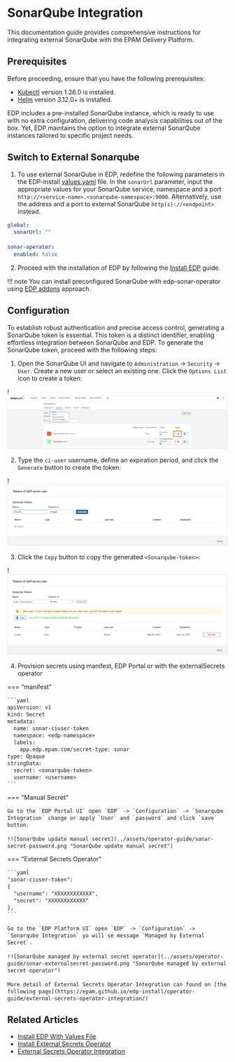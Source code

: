# SonarQube Integration

This documentation guide provides comprehensive instructions for integrating external SonarQube with the EPAM Delivery Platform.

## Prerequisites

Before proceeding, ensure that you have the following prerequisites:

* [Kubectl](https://v1-26.docs.kubernetes.io/releases/download/) version 1.26.0 is installed.
* [Helm](https://helm.sh) version 3.12.0+ is installed.

EDP includes a pre-installed SonarQube instance, which is ready to use with no extra configuration, delivering code analysis capabilities out of the box. Yet, EDP maintains the option to integrate external SonarQube instances tailored to specific project needs.

## Switch to External Sonarqube

1. To use external SonarQube in EDP, redefine the following parameters in the EDP-install [values.yaml](https://github.com/epam/edp-install/blob/master/deploy-templates/values.yaml) file. In the `sonarUrl` parameter, input the appropriate values for your SonarQube service, namespace and a port `http://<service-name>.<sonarqube-namespace>:9000`. Alternatively, use the address and a port to external SonarQube `http(s)://<endpoint>` instead.

  ```yaml
  global:
    sonarUrl: ""

  sonar-operator:
    enabled: false
  ```

2. Proceed with the installation of EDP by following the [Install EDP](../operator-guide/install-edp.md) guide.

!!! note
    You can install preconfigured SonarQube with edp-sonar-operator using [EDP addons](https://github.com/epam/edp-cluster-add-ons) approach.

## Configuration

To establish robust authentication and precise access control, generating a SonarQube token is essential. This token is a distinct identifier, enabling effortless integration between SonarQube and EDP. To generate the SonarQube token, proceed with the following steps:

1. Open the SonarQube UI and navigate to `Administration` -> `Security` -> `User`. Create a new user or select an existing one. Click the `Options List` icon to create a token:

  !![SonarQube user settings](../assets/operator-guide/sonar-create-user.png "SonarQube user settings")

2. Type the `ci-user` username, define an expiration period, and click the `Generate` button to create the token:

  !![SonarQube create token](../assets/operator-guide/sonar-generate-token.png "SonarQube create token")

3. Click the `Copy` button to copy the generated `<Sonarqube-token>`:

  !![SonarQube token](../assets/operator-guide/sonar-copy-token.png "SonarQube token")

4. Provision secrets using manifest, EDP Portal or with the externalSecrets operator

=== "manifest"

    ```yaml
    apiVersion: v1
    kind: Secret
    metadata:
      name: sonar-ciuser-token
      namespace: <edp-namespace>
      labels:
        app.edp.epam.com/secret-type: sonar
    type: Opaque
    stringData:
      secret: <sonarqube-token>
      username: <username>
    ```

=== "Manual Secret"

    Go to the `EDP Portal UI` open `EDP` -> `Configuration` -> `Sonarqube Integration` change or apply `User` and `password` and click `save` button.

    !![SonarQube update manual secret](../assets/operator-guide/sonar-secret-password.png "SonarQube update manual secret")

=== "External Secrets Operator"

    ```yaml
    "sonar-ciuser-token":
    {
      "username": "XXXXXXXXXXXX",
      "secret": "XXXXXXXXXXXX"
    },
    ```

    Go to the `EDP Platform UI` open `EDP` -> `Configuration` -> `Sonarqube Integration` yo will se message `Managed by External Secret`.

    !![SonarQube managed by external secret operator](../assets/operator-guide/sonar-externalsecret-password.png "SonarQube managed by external secret operator")

    More detail of External Secrets Operator Integration can found on [the following page](https://epam.github.io/edp-install/operator-guide/external-secrets-operator-integration/)

## Related Articles
* [Install EDP With Values File](install-edp.md)
* [Install External Secrets Operator](install-external-secrets-operator.md)
* [External Secrets Operator Integration](external-secrets-operator-integration.md)